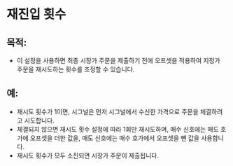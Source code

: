 # **재진입 횟수**

## 목적:

- 이 설정을 사용하면 최종 시장가 주문을 제출하기 전에 오프셋을 적용하여 지정가 주문을 재시도하는 횟수를 조정할 수 있습니다.

## 예:

- 재시도 횟수가 1이면, 시그널은 먼저 시그널에서 수신한 가격으로 주문을 체결하려고 시도합니다.
- 체결되지 않으면 재시도 횟수 설정에 따라 1회만 재시도하며, 매수 신호에는 매도 호가에 오프셋을 더한 값을, 매도 신호에는 매수 호가에서 오프셋을 뺀 값을 사용합니다.
- 재시도 횟수가 모두 소진되면 시장가 주문이 제출됩니다.
